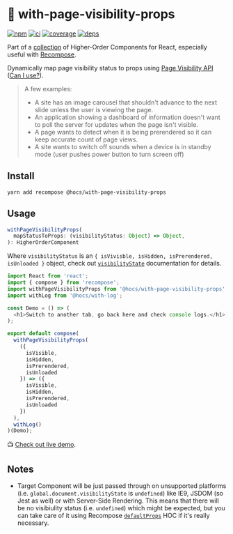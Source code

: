 # :see_no_evil: with-page-visibility-props

[![npm](https://img.shields.io/npm/v/@hocs/with-page-visibility-props.svg?style=flat-square)](https://www.npmjs.com/package/@hocs/with-page-visibility-props) [![ci](https://img.shields.io/travis/deepsweet/hocs/master.svg?style=flat-square)](https://travis-ci.org/deepsweet/hocs) [![coverage](https://img.shields.io/codecov/c/github/deepsweet/hocs/master.svg?style=flat-square)](https://codecov.io/github/deepsweet/hocs) [![deps](https://david-dm.org/deepsweet/hocs.svg?path=packages/with-page-visibility-props&style=flat-square)](https://david-dm.org/deepsweet/hocs?path=packages/with-page-visibility-props)

Part of a [collection](https://github.com/deepsweet/hocs) of Higher-Order Components for React, especially useful with [Recompose](https://github.com/acdlite/recompose).

Dynamically map page visibility status to props using [Page Visibility API](https://developer.mozilla.org/en-US/docs/Web/API/Page_Visibility_API) ([Can I use?](https://caniuse.com/#feat=pagevisibility)).

> A few examples:
>
> * A site has an image carousel that shouldn't advance to the next slide unless the user is viewing the page.
> * An application showing a dashboard of information doesn't want to poll the server for updates when the page isn't visible.
> * A page wants to detect when it is being prerendered so it can keep accurate count of page views.
> * A site wants to switch off sounds when a device is in standby mode (user pushes power button to turn screen off)


## Install

```
yarn add recompose @hocs/with-page-visibility-props
```

## Usage

```js
withPageVisibilityProps(
  mapStatusToProps: (visibilityStatus: Object) => Object,
): HigherOrderComponent
```

Where `visibilityStatus` is an `{ isVivisble, isHidden, isPrerendered, isUnloaded }` object, check out [`visibilityState`](https://developer.mozilla.org/en-US/docs/Web/API/Document/visibilityState) documentation for details.

```js
import React from 'react';
import { compose } from 'recompose';
import withPageVisibilityProps from '@hocs/with-page-visibility-props';
import withLog from '@hocs/with-log';

const Demo = () => (
  <h1>Switch to another tab, go back here and check console logs.</h1>
);

export default compose(
  withPageVisibilityProps(
    ({
      isVisible,
      isHidden,
      isPrerendered,
      isUnloaded
    }) => ({
      isVisible,
      isHidden,
      isPrerendered,
      isUnloaded
    })
  ),
  withLog()
)(Demo);
```

:tv: [Check out live demo](https://www.webpackbin.com/bins/-Ks3HfdUxla_iIfoJVm1).

## Notes

* Target Component will be just passed through on unsupported platforms (i.e. `global.document.visibilityState` is `undefined`) like IE9, JSDOM (so Jest as well) or with Server-Side Rendering. This means that there will be no visibiulity status (i.e. `undefined`) which might be expected, but you can take care of it using Recompose [`defaultProps`](https://github.com/acdlite/recompose/blob/master/docs/API.md#defaultprops) HOC if it's really necessary.
